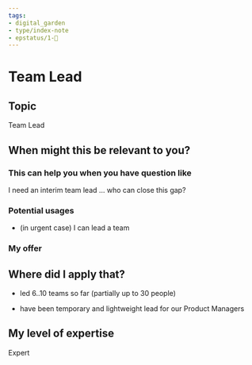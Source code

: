 ```yaml
---
tags: 
- digital_garden
- type/index-note
- epstatus/1-🌱
---
```

# Team Lead
## Topic

Team Lead

## When might this be relevant to you?

### This can help you when you have question like

I need an interim team lead … who can close this gap?

### Potential usages

-   (in urgent case) I can lead a team
    

### My offer

## Where did I apply that?

-   led 6..10 teams so far (partially up to 30 people)
    
-   have been temporary and lightweight lead for our Product Managers
    

## My level of expertise

Expert